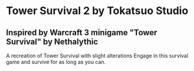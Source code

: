# Tower Survival 2 by Tokatsuo Studio
## Inspired by Warcraft 3 minigame "Tower Survival" by Nethalythic

A recreation of Tower Survival with slight alterations
Engage in this survival game and survive for as long as you can.